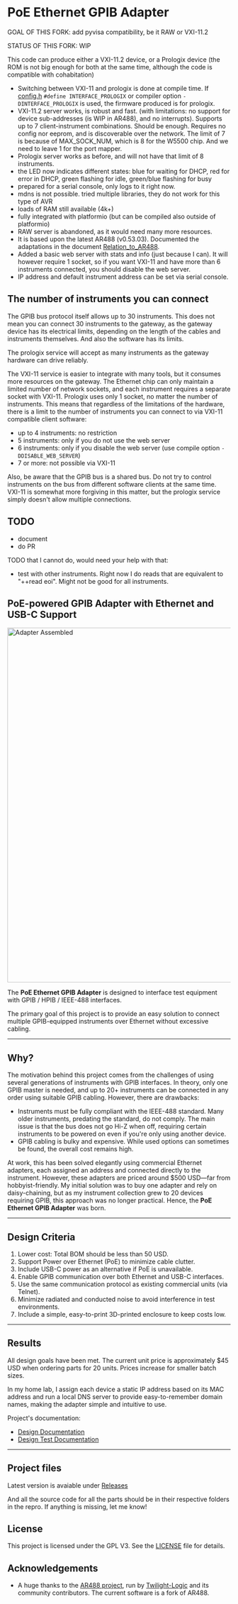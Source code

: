 
# PoE Ethernet GPIB Adapter

GOAL OF THIS FORK: add pyvisa compatibility, be it RAW or VXI-11.2

STATUS OF THIS FORK: WIP

This code can produce either a VXI-11.2 device, or a Prologix device (the ROM is not big enough for both at the same time, although the code is compatible with cohabitation)

* Switching between VXI-11 and prologix is done at compile time. If [config.h](/SW/src/config.h) `#define INTERFACE_PROLOGIX` or compiler option `-DINTERFACE_PROLOGIX` is used, the firmware produced is for prologix.
* VXI-11.2 server works, is robust and fast. (with limitations: no support for device sub-addresses (is WIP in AR488), and no interrupts). Supports up to 7 client-instrument combinations. Should be enough. Requires no config nor eeprom, and is discoverable over the network. The limit of 7 is because of MAX_SOCK_NUM, which is 8 for the W5500 chip. And we need to leave 1 for the port mapper.
* Prologix server works as before, and will not have that limit of 8 instruments.
* the LED now indicates different states: blue for waiting for DHCP, red for error in DHCP, green flashing for idle, green/blue flashing for busy
* prepared for a serial console, only logs to it right now.
* mdns is not possible. tried multiple libraries, they do not work for this type of AVR
* loads of RAM still available (4k+)
* fully integrated with platformio (but can be compiled also outside of platformio)
* RAW server is abandoned, as it would need many more resources.
* It is based upon the latest AR488 (v0.53.03). Documented the adaptations in the document [Relation_to_AR488](/SW/src/Relation_to_AR488.md).
* Added a basic web server with stats and info (just because I can). It will however require 1 socket, so if you want VXI-11 and have more than 6 instruments connected, you should disable the web server.
* IP address and default instrument address can be set via serial console.

## The number of instruments you can connect

The GPIB bus protocol itself allows up to 30 instruments. This does not mean you can connect 30 instruments to the gateway, as the gateway device has its electrical limits, depending on the length of the cables and instruments themselves. And also the software has its limits.

The prologix service will accept as many instruments as the gateway hardware can drive reliably.

The VXI-11 service is easier to integrate with many tools, but it consumes more resources on the gateway. The Ethernet chip can only maintain a limited number of network sockets, and each instrument requires a separate socket with VXI-11. Prologix uses only 1 socket, no matter the number of instruments. This means that regardless of the limitations of the hardware, there is a limit to the number of instruments you can connect to via VXI-11 compatible client software:

* up to 4 instruments: no restriction
* 5 instruments: only if you do not use the web server
* 6 instruments: only if you disable the web server (use compile option `-DDISABLE_WEB_SERVER`)
* 7 or more: not possible via VXI-11

Also, be aware that the GPIB bus is a shared bus. Do not try to control instruments on the bus from different software clients at the same time. VXI-11 is somewhat more forgiving in this matter, but the prologix service simply doesn't allow multiple connections.

## TODO

* document
* do PR


TODO that I cannot do, would need your help with that:
* test with other instruments. Right now I do reads that are equivalent to "++read eoi". Might not be good for all instruments.


## PoE-powered GPIB Adapter with Ethernet and USB-C Support

<a href="Img/adapter_connected.png" target="_blank">
    <img src="Img/adapter_connected.png" alt="Adapter Assembled" width="800">
</a>

The **PoE Ethernet GPIB Adapter** is designed to interface test equipment with GPIB / HPIB / IEEE-488 interfaces.

The primary goal of this project is to provide an easy solution to connect multiple GPIB-equipped instruments over Ethernet without excessive cabling.

---

## Why?

The motivation behind this project comes from the challenges of using several generations of instruments with GPIB interfaces. In theory, only one GPIB master is needed, and up to 20+ instruments can be connected in any order using suitable GPIB cabling. However, there are drawbacks:

- Instruments must be fully compliant with the IEEE-488 standard. Many older instruments, predating the standard, do not comply. The main issue is that the bus does not go Hi-Z when off, requiring certain instruments to be powered on even if you're only using another device.
- GPIB cabling is bulky and expensive. While used options can sometimes be found, the overall cost remains high.

At work, this has been solved elegantly using commercial Ethernet adapters, each assigned an address and connected directly to the instrument. However, these adapters are priced around $500 USD—far from hobbyist-friendly. My initial solution was to buy one adapter and rely on daisy-chaining, but as my instrument collection grew to 20 devices requiring GPIB, this approach was no longer practical. Hence, the **PoE Ethernet GPIB Adapter** was born.

---

## Design Criteria

1. Lower cost: Total BOM should be less than 50 USD.
2. Support Power over Ethernet (PoE) to minimize cable clutter.
3. Include USB-C power as an alternative if PoE is unavailable.
4. Enable GPIB communication over both Ethernet and USB-C interfaces.
5. Use the same communication protocol as existing commercial units (via Telnet).
6. Minimize radiated and conducted noise to avoid interference in test environments.
7. Include a simple, easy-to-print 3D-printed enclosure to keep costs low.

---

## Results

All design goals have been met. The current unit price is approximately $45 USD when ordering parts for 20 units. Prices increase for smaller batch sizes.

In my home lab, I assign each device a static IP address based on its MAC address and run a local DNS server to provide easy-to-remember domain names, making the adapter simple and intuitive to use.

Project's documentation:

- [Design Documentation](docs/dn.md)
- [Design Test Documentation](docs/dt.md)

---

## Project files

Latest version is avaiable under [Releases](https://github.com/Kofen/PoE_Ethernet_GPIB_Adapter/releases)

And all the source code for all the parts should be in their respective folders in the repro. If anything is missing, let me know!

## License

This project is licensed under the GPL V3. See the [LICENSE](LICENSE) file for details.

## Acknowledgements

- A huge thanks to the [AR488 project](https://github.com/Twilight-Logic/AR488), run by [Twilight-Logic](https://github.com/Twilight-Logic) and its community contributors. The current software is a fork of AR488.

